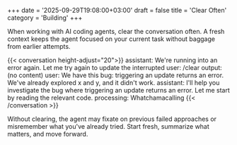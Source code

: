 +++
date = '2025-09-29T19:08:00+03:00'
draft = false
title = 'Clear Often'
category = 'Building'
+++

When working with AI coding agents, clear the conversation often. A fresh context keeps the agent focused on your current task without baggage from earlier attempts.

{{< conversation height-adjust="20">}}
assistant: We're running into an error again. Let me try again to update the
interrupted
user: /clear
output: (no content)
user: We have this bug: triggering an update returns an error. We've already explored x and y, and it didn't work.
assistant: I'll help you investigate the bug where triggering an update returns an error. Let me start by reading the relevant code.
processing: Whatchamacalling
{{< /conversation >}}

Without clearing, the agent may fixate on previous failed approaches or misremember what you've already tried. Start fresh, summarize what matters, and move forward.
